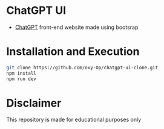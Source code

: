 # ChatGPT UI 

- [ChatGPT](https://chat.openai.com) front-end website made using bootsrap

# Installation and Execution

```bash
git clone https://github.com/oxy-Op/chatgpt-ui-clone.git
npm install
npm run dev
```

# Disclaimer

This repository is made for educational purposes only
